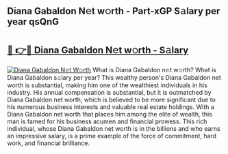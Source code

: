 ## Diana Gabaldon N𝚎t w𝚘rth - Part-xGP S𝚊lary per year qsQnG

# <h2><a href="http://gc34o7n.nevu.top/?p=Diana+Gabaldon">🔗 👉🔴 Diana Gabaldon N𝚎t w𝚘rth - S𝚊lary</a></h2>

[![Diana Gabaldon N𝚎t W𝚘rth](https://i.imgur.com/Oavwk0R.jpeg)](http://gc34o7n.nevu.top/?p=Diana+Gabaldon)
What is Diana Gabaldon n𝚎t w𝚘rth? What is Diana Gabaldon s𝚊lary per year?
This wealthy person's Diana Gabaldon net worth is substantial, making him one of the wealthiest individuals in his industry. His annual compensation is substantial, but it is outmatched by Diana Gabaldon net worth, which is believed to be more significant due to his numerous business interests and valuable real estate holdings. With a Diana Gabaldon net worth that places him among the elite of wealth, this man is famed for his business acumen and financial prowess. This rich individual, whose Diana Gabaldon net worth is in the billions and who earns an impressive salary, is a prime example of the force of commitment, hard work, and financial brilliance.
